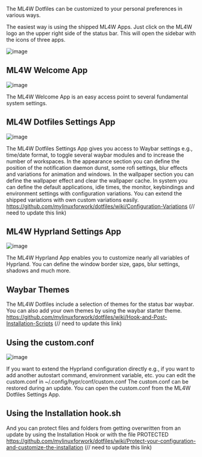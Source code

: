 The ML4W Dotfiles can be customized to your personal preferences in various ways.

The easiest way is using the shipped ML4W Apps. Just click on the ML4W logo an the upper right side of the status bar. This will open the sidebar with the icons of three apps.

![image](/cs.png)

## ML4W Welcome App

![image](/cs1.png)

The ML4W Welcome App is an easy access point to several fundamental system settings. 

## ML4W Dotfiles Settings App

![image](/cs2.png)

The ML4W Dotfiles Settings App gives you access to Waybar settings e.g., time/date format, to toggle several waybar modules and to increase the number of workspaces. In the appearance section you can define the position of the notification daemon dunst, some rofi settings, blur effects and variations for animation and windows. In the  wallpaper section you can define the wallpaper effect and clear the wallpaper cache. In system you can define the default applications, idle times, the monitor, keybindings and environment settings with configuration variations. You can extend the shipped variations with own custom variations easily. https://github.com/mylinuxforwork/dotfiles/wiki/Configuration-Variations (// need to update this link)

## ML4W Hyprland Settings App

![image](/cs3.png)

The ML4W Hyprland App enables you to customize nearly all variables of Hyprland. You can define the window border size, gaps, blur settings, shadows and much more.

## Waybar Themes

The ML4W Dotfiles include a selection of themes for the status bar waybar. You can also add your own themes by using the waybar starter theme. https://github.com/mylinuxforwork/dotfiles/wiki/Hook-and-Post-Installation-Scripts (// need to update this link)

## Using the custom.conf

![image](/cs4.png)

If you want to extend the Hyprland configuration directly e.g., if you want to add another autostart command, environment variable, etc. you can edit the custom.conf in ~/.config/hypr/conf/custom.conf The custom.conf can be restored during an update. You can open the custom.conf from the ML4W Dotfiles Settings App.

## Using the Installation hook.sh

And you can protect files and folders from getting overwritten from an update by using the Installation Hook or with the file PROTECTED https://github.com/mylinuxforwork/dotfiles/wiki/Protect-your-configuration-and-customize-the-installation (// need to update this link)

